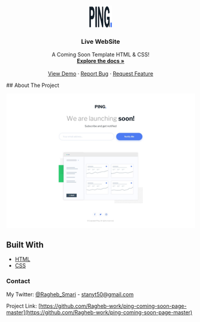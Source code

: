 <div align="center">
  <a href="https://ragheb-work.github.io/ping-coming-soon-page-master/">
    <img src="images/logo.svg" alt="Logo" width="60" height="60">
  </a>
   <h3 align="center">Live WebSite</h3>
  <p align="center">
    A Coming Soon Template HTML & CSS!
    <br />
    <a href="https://github.com/Ragheb-work/ping-coming-soon-page-master/find/main"><strong>Explore the docs »</strong></a>
    <br />
    <br />
    <a href="https://ragheb-work.github.io/ping-coming-soon-page-master/">View Demo</a>
    ·
    <a href="https://github.com/Ragheb-work/ping-coming-soon-page-master/issues">Report Bug</a>
    ·
    <a href="https://github.com/Ragheb-work/ping-coming-soon-page-master/issues">Request Feature</a>
  </p>
</div>
<!-- ABOUT THE PROJECT -->
## About The Project


![](design/desktop-design.jpg)


## Built With

* [HTML](https://html.com/)
* [CSS](https://www.w3schools.com/css/)
### Contact

My Twitter:  [@Ragheb_Smari](https://twitter.com/Ragheb_Smari) - stanyt50@gmail.com

Project Link: [https://github.com/Ragheb-work/ping-coming-soon-page-master](https://github.com/Ragheb-work/ping-coming-soon-page-master)
